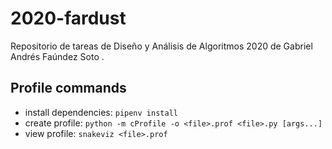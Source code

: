# 2020-fardust
Repositorio de tareas de Diseño y Análisis de Algoritmos 2020 de Gabriel Andrés Faúndez Soto .

## Profile commands

- install dependencies: `pipenv install`
- create profile: `python -m cProfile -o <file>.prof <file>.py [args...]`
- view profile: `snakeviz <file>.prof`
